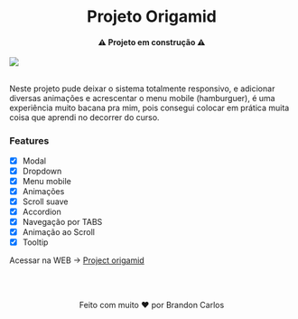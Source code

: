<h1 align="center">
  Projeto Origamid
</h1>

<h4 align="center">⚠️ Projeto em construção ⚠️</h4>

<img align="center" src="./assets/img/projetoOrigamid.gif">
<br>
<br>

<p>Neste projeto pude deixar o sistema totalmente responsivo, e adicionar diversas animações e acrescentar o menu mobile (hamburguer), é uma experiência muito bacana pra mim, pois consegui colocar em prática muita coisa que aprendi no decorrer do curso.</p>

### Features
- [x] Modal
- [x] Dropdown
- [x] Menu mobile
- [x] Animações
- [x] Scroll suave
- [x] Accordion 
- [x] Navegação por TABS   
- [x] Animação ao Scroll   
- [x] Tooltip 

Acessar na WEB -> <a href="https://project-origamid.netlify.app/">Project origamid</a>

<br>
<br>
<p align="center">Feito com muito ❤️ por Brandon Carlos</p>
